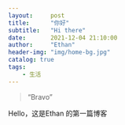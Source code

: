 ```yaml
---
layout:     post
title:      "你好"
subtitle:   "Hi there"
date:       2021-12-04 21:10:00
author:     "Ethan"
header-img: "img/home-bg.jpg"
catalog: true
tags:
    - 生活
---
```


> “Bravo”


Hello，这是Ethan 的第一篇博客

